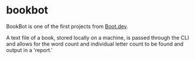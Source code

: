 # bookbot

BookBot is one of the first projects from [Boot.dev](https://www.boot.dev).

A text file of a book, stored locally on a machine, is passed through the CLI and allows for the word count and individual letter count to be found and output in a 'report.'